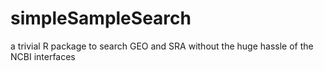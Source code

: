 # simpleSampleSearch
a trivial R package to search GEO and SRA without the huge hassle of the NCBI interfaces
